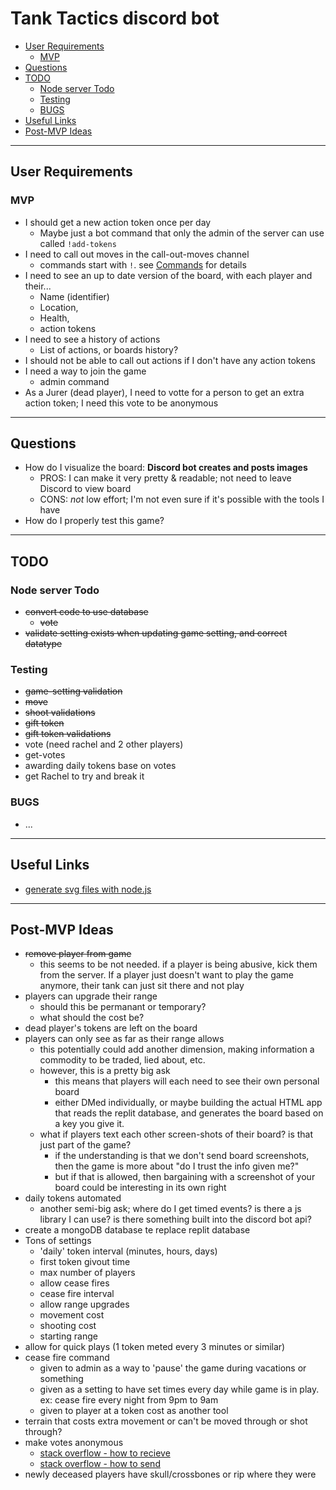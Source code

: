 # Tank Tactics discord bot <!-- omit in toc -->
- [User Requirements](#user-requirements)
  - [MVP](#mvp)
- [Questions](#questions)
- [TODO](#todo)
  - [Node server Todo](#node-server-todo)
  - [Testing](#testing)
  - [BUGS](#bugs)
- [Useful Links](#useful-links)
- [Post-MVP Ideas](#post-mvp-ideas)

---

## User Requirements
### MVP
- I should get a new action token once per day
  - Maybe just a bot command that only the admin of the server can use called `!add-tokens`
- I need to call out moves in the call-out-moves channel
  - commands start with `!`. see [Commands](#commands) for details
- I need to see an up to date version of the board, with each player and their...
  - Name (identifier)
  - Location,
  - Health,
  - action tokens
- I need to see a history of actions
  - List of actions, or boards history?
- I should not be able to call out actions if I don't have any action tokens
- I need a way to join the game
  - admin command
- As a Jurer (dead player), I need to votte for a person to get an extra action token; I need this vote to be anonymous

---

## Questions
- How do I visualize the board: **Discord bot creates and posts images**
  - PROS: I can make it very pretty & readable; not need to leave Discord to view board
  - CONS: *not* low effort; I'm not even sure if it's possible with the tools I have
- How do I properly test this game?

---

## TODO
### Node server Todo
- ~~convert code to use database~~
  - ~~vote~~
- ~~validate setting exists when updating game setting, and correct datatype~~
### Testing
- ~~game-setting validation~~
- ~~move~~
- ~~shoot validations~~
- ~~gift token~~
- ~~gift token validations~~
- vote (need rachel and 2 other players)
- get-votes
- awarding daily tokens base on votes
- get Rachel to try and break it
### BUGS
- ...

---

## Useful Links
- [generate svg files with node.js](https://medium.com/@92sharmasaurabh/generate-svg-files-using-nodejs-d3-647d5b4f56eb)

---

## Post-MVP Ideas
- ~~remove player from game~~
  - this seems to be not needed. if a player is being abusive, kick them from the server. If a player just doesn't want to play the game anymore, their tank can just sit there and not play
- players can upgrade their range
  - should this be permanant or temporary?
  - what should the cost be?
- dead player's tokens are left on the board
- players can only see as far as their range allows
  - this potentially could add another dimension, making information a commodity to be traded, lied about, etc.
  - however, this is a pretty big ask
    - this means that players will each need to see their own personal board
    - either DMed individually, or maybe building the actual HTML app that reads the replit database, and generates the board based on a key you give it.
  - what if players text each other screen-shots of their board? is that just part of the game?
    - if the understanding is that we don't send board screenshots, then the game is more about "do I trust the info given me?"
    - but if that is allowed, then bargaining with a screenshot of your board could be interesting in its own right
- daily tokens automated
  - another semi-big ask; where do I get timed events? is there a js library I can use? is there something built into the discord bot api?
- create a mongoDB database te replace replit database
- Tons of settings
  - 'daily' token interval (minutes, hours, days)
  - first token givout time
  - max number of players
  - allow cease fires
  - cease fire interval
  - allow range upgrades
  - movement cost
  - shooting cost
  - starting range
- allow for quick plays (1 token meted every 3 minutes or similar)
- cease fire command
  - given to admin as a way to 'pause' the game during vacations or something
  - given as a setting to have set times every day while game is in play. ex: cease fire every night from 9pm to 9am
  - given to player at a token cost as another tool
- terrain that costs extra movement or can't be moved through or shot through?
- make votes anonymous
  - [stack overflow - how to recieve](https://stackoverflow.com/questions/48729041/checking-if-a-message-is-a-dm-discord-js-and-discord-js-commando/51390434)
  - [stack overflow - how to send](https://stackoverflow.com/questions/41745070/sending-private-messages-to-user)
- newly deceased players have skull/crossbones or rip where they were


